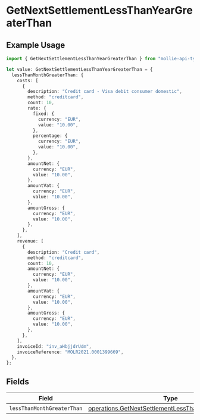 # GetNextSettlementLessThanYearGreaterThan

## Example Usage

```typescript
import { GetNextSettlementLessThanYearGreaterThan } from "mollie-api-typescript/models/operations";

let value: GetNextSettlementLessThanYearGreaterThan = {
  lessThanMonthGreaterThan: {
    costs: [
      {
        description: "Credit card - Visa debit consumer domestic",
        method: "creditcard",
        count: 10,
        rate: {
          fixed: {
            currency: "EUR",
            value: "10.00",
          },
          percentage: {
            currency: "EUR",
            value: "10.00",
          },
        },
        amountNet: {
          currency: "EUR",
          value: "10.00",
        },
        amountVat: {
          currency: "EUR",
          value: "10.00",
        },
        amountGross: {
          currency: "EUR",
          value: "10.00",
        },
      },
    ],
    revenue: [
      {
        description: "Credit card",
        method: "creditcard",
        count: 10,
        amountNet: {
          currency: "EUR",
          value: "10.00",
        },
        amountVat: {
          currency: "EUR",
          value: "10.00",
        },
        amountGross: {
          currency: "EUR",
          value: "10.00",
        },
      },
    ],
    invoiceId: "inv_aHbjjdrUdm",
    invoiceReference: "MOLR2021.0001399669",
  },
};
```

## Fields

| Field                                                                                                                        | Type                                                                                                                         | Required                                                                                                                     | Description                                                                                                                  |
| ---------------------------------------------------------------------------------------------------------------------------- | ---------------------------------------------------------------------------------------------------------------------------- | ---------------------------------------------------------------------------------------------------------------------------- | ---------------------------------------------------------------------------------------------------------------------------- |
| `lessThanMonthGreaterThan`                                                                                                   | [operations.GetNextSettlementLessThanMonthGreaterThan](../../models/operations/getnextsettlementlessthanmonthgreaterthan.md) | :heavy_minus_sign:                                                                                                           | N/A                                                                                                                          |